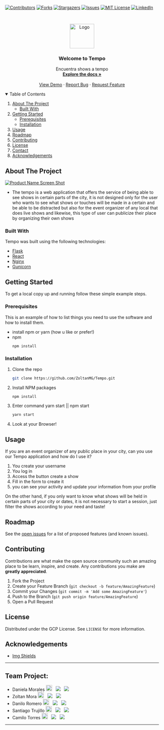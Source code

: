 [![Contributors][contributors-shield]][contributors-url]
[![Forks][forks-shield]][forks-url]
[![Stargazers][stars-shield]][stars-url]
[![Issues][issues-shield]][issues-url]
[![MIT License][license-shield]][license-url]
[![LinkedIn][linkedin-shield]][linkedin-url]



<!-- PROJECT LOGO -->
<br />
<p align="center">
  <a href="https://github.com/ZoltanMG/Tempo">
    <img src="https://i.ibb.co/pvQrdk6/LOGO-TEMPO.png" alt="Logo" width="80" height="80">
  </a>

  <h3 align="center">Welcome to Tempo</h3>

  <p align="center">
    Encuentra shows a tempo
    <br />
    <a href="https://github.com/ZoltanMG/Tempo"><strong>Explore the docs »</strong></a>
    <br />
    <br />
    <a href="https://github.com/ZoltanMG/Tempo">View Demo</a>
    ·
    <a href="https://github.com/ZoltanMG/Tempo/issues">Report Bug</a>
    ·
    <a href="https://github.com/ZoltanMG/Tempo/issues">Request Feature</a>
  </p>
</p>



<!-- TABLE OF CONTENTS -->
<details open="open">
  <summary>Table of Contents</summary>
  <ol>
    <li>
      <a href="#about-the-project">About The Project</a>
      <ul>
        <li><a href="#built-with">Built With</a></li>
      </ul>
    </li>
    <li>
      <a href="#getting-started">Getting Started</a>
      <ul>
        <li><a href="#prerequisites">Prerequisites</a></li>
        <li><a href="#installation">Installation</a></li>
      </ul>
    </li>
    <li><a href="#usage">Usage</a></li>
    <li><a href="#roadmap">Roadmap</a></li>
    <li><a href="#contributing">Contributing</a></li>
    <li><a href="#license">License</a></li>
    <li><a href="#contact">Contact</a></li>
    <li><a href="#acknowledgements">Acknowledgements</a></li>
  </ol>
</details>



<!-- ABOUT THE PROJECT -->
## About The Project

[![Product Name Screen Shot][product-screenshot]](https://github.com/daniela2001-png)

- The tempo is a web application that offers the service of being able to see shows in certain parts of the city, it is not designed only for the user who wants to see what shows or touches will be made in a certain and be able to be distracted but also for the event organizer of any local that does live shows and likewise, this type of user can publicize their place by organizing their own shows


### Built With

Tempo was built using the following technologies:

* [Flask](https://flask.palletsprojects.com/en/1.1.x/)
* [React](https://reactjs.org/)
* [Nginx](https://www.nginx.com/)
* [Gunicorn](https://gunicorn.org/)



<!-- GETTING STARTED -->
## Getting Started

To get a local copy up and running follow these simple example steps.

### Prerequisites

This is an example of how to list things you need to use the software and how to install them.
* install npm or yarn (how u like or prefer!)
* npm
  ```sh
  npm install
  ```

### Installation

1. Clone the repo
   ```sh
   git clone https://github.com/ZoltanMG/Tempo.git
   ```
2. Install NPM packages
   ```sh
   npm install
   ```
3. Enter command yarn start || npm start
   ```sh
   yarn start
   ```
4. Look at your Browser!



<!-- USAGE EXAMPLES -->
## Usage

If you are an event organizer of any public place in your city, can you use our Tempo application and how do I use it?

  1) You create your username
  2) You log in
  3) Access the button create a show
  4) Fill in the form to create it
  5) you can see your activity and update your information from your profile

On the other hand, if you only want to know what shows will be held in certain parts of your city or dates, it is not necessary to start a session, just filter the shows according to your need and taste!


<!-- ROADMAP -->
## Roadmap

See the [open issues](https://github.com/ZoltanMG/Tempo/issues) for a list of proposed features (and known issues).



<!-- CONTRIBUTING -->
## Contributing

Contributions are what make the open source community such an amazing place to be learn, inspire, and create. Any contributions you make are **greatly appreciated**.

1. Fork the Project
2. Create your Feature Branch (`git checkout -b feature/AmazingFeature`)
3. Commit your Changes (`git commit -m 'Add some AmazingFeature'`)
4. Push to the Branch (`git push origin feature/AmazingFeature`)
5. Open a Pull Request



<!-- LICENSE -->
## License

Distributed under the GCP License. See `LICENSE` for more information.



<!-- ACKNOWLEDGEMENTS -->
## Acknowledgements
* [Img Shields](https://shields.io)




<!-- MARKDOWN LINKS & IMAGES -->
<!-- https://www.markdownguide.org/basic-syntax/#reference-style-links -->
[contributors-shield]: https://img.shields.io/github/contributors/ZoltanMG/Tempo.svg?style=for-the-badge
[contributors-url]: https://github.com/ZoltanMG/Tempo/graphs/contributors
[forks-shield]: https://img.shields.io/github/forks/ZoltanMG/Tempo.svg?style=for-the-badge
[forks-url]: https://github.com/ZoltanMG/Tempo/network/members
[stars-shield]: https://img.shields.io/github/stars/ZoltanMG/Tempo.svg?style=for-the-badge
[stars-url]: https://github.com/ZoltanMG/Tempo/stargazers
[issues-shield]: https://img.shields.io/github/issues/ZoltanMG/Tempo.svg?style=for-the-badge
[issues-url]: https://github.com/ZoltanMG/Tempo/issues
[license-shield]: https://img.shields.io/github/license/ZoltanMG/Tempo.svg?style=for-the-badge
[license-url]: https://github.com/ZoltanMG/Tempo/blob/main/LICENSE
[linkedin-shield]: https://img.shields.io/badge/-LinkedIn-black.svg?style=for-the-badge&logo=linkedin&colorB=555
[linkedin-url]: https://www.linkedin.com/in/daniela-morales-89049b199/
[product-screenshot]: https://i.ibb.co/zQVvNq8/IMAGEN-TEMPO-DEMO.png



------------
## Team Project:
- Daniela Morales    <a href="https://twitter.com/Daniela10716033"><img src="https://img.icons8.com/fluent/48/000000/twitter.png" width="20px"></a> &nbsp; <a href="https://www.linkedin.com/in/daniela-morales-89049b199/"><img src="https://img.icons8.com/fluent/20/000000/linkedin.png"></a> &nbsp; <a href="https://github.com/daniela2001-png"><img src="https://img.icons8.com/fluent/20/000000/github.png"></a>
- Zoltan Mora   <a href="https://twitter.com/MgZoltan"><img src="https://img.icons8.com/fluent/48/000000/twitter.png" width="20px"></a> &nbsp;  <a href="www.linkedin.com/in/zoltan-mg"><img src="https://img.icons8.com/fluent/20/000000/linkedin.png"></a> &nbsp; <a href="https://github.com/ZoltanMG"><img src="https://img.icons8.com/fluent/20/000000/github.png"/></a>
- Danilo Romero   <a href="https://twitter.com/terpenoide"><img src="https://img.icons8.com/fluent/48/000000/twitter.png" width="20px"></a> &nbsp;  <a href="https://www.linkedin.com/in/danilo-romero-beltran/"><img src="https://img.icons8.com/fluent/20/000000/linkedin.png"></a> &nbsp; <a href="https://github.com/daniloromero"><img src="https://img.icons8.com/fluent/20/000000/github.png"></a>
- Santiago Trujillo  <a href="https://twitter.com/thiago9623"><img src="https://img.icons8.com/fluent/48/000000/twitter.png" width="20px"></a> &nbsp;  <a href="https://www.linkedin.com/in/thiago1623/"><img src="https://img.icons8.com/fluent/20/000000/linkedin.png"></a> &nbsp; <a href="https://github.com/thiago1623/"><img src="https://img.icons8.com/fluent/20/000000/github.png"/></a>
- Camilo Torres   <a href="TWITTER"><img src="https://img.icons8.com/fluent/48/000000/twitter.png" width="20px"></a> &nbsp;  <a href="LINKDEIN"><img src="https://img.icons8.com/fluent/20/000000/linkedin.png"></a> &nbsp; <a href="GITHUB"><img src="https://img.icons8.com/fluent/20/000000/github.png"/></a>

------------
